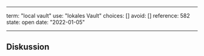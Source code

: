 
---
term:      "local vault"
use:       "lokales Vault"
choices:   []
avoid:     []
reference: 582        
state:     open
date:      "2022-01-05"

---

## Diskussion

